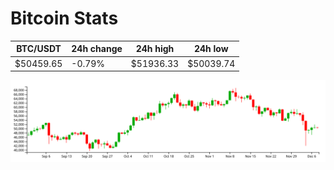 # Bitcoin Stats

BTC/USDT|24h change|24h high|24h low|
|---|---|---|---|
|$50459.65|-0.79%|$51936.33|$50039.74|

<img src="./chart.svg">
